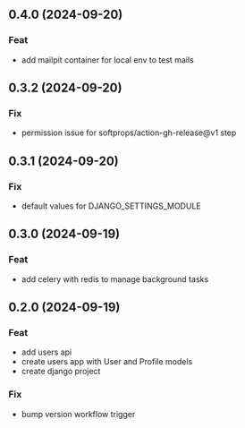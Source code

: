 ## 0.4.0 (2024-09-20)

### Feat

- add mailpit container for local env to test mails

## 0.3.2 (2024-09-20)

### Fix

- permission issue for softprops/action-gh-release@v1 step

## 0.3.1 (2024-09-20)

### Fix

- default values for DJANGO_SETTINGS_MODULE

## 0.3.0 (2024-09-19)

### Feat

- add celery with redis to manage background tasks

## 0.2.0 (2024-09-19)

### Feat

- add users api
- create users app with User and Profile models
- create django project

### Fix

- bump version workflow trigger
